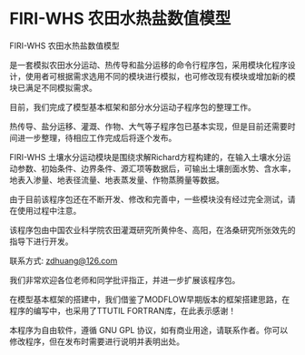 # FIRI-WHS 农田水热盐数值模型

FIRI-WHS 农田水热盐数值模型

是一套模拟农田水分运动、热传导和盐分运移的命令行程序包，采用模块化程序设计，使用者可根据需求选用不同的模块进行模拟，也可修改现有模块或增加新的模块已满足不同模拟需求。

目前，我们完成了模型基本框架和部分水分运动子程序包的整理工作。

热传导、盐分运移、灌溉、作物、大气等子程序包已基本实现，但是目前还需要时间进一步整理，待相应工作完成后将逐个发布。

FIRI-WHS 土壤水分运动模块是围绕求解Richard方程构建的，在输入土壤水分运动参数、初始条件、边界条件、源汇项等数据后，可输出土壤剖面水势、含水率，地表入渗量、地表径流量、地表蒸发量、作物蒸腾量等数据。

由于目前该程序包还在不断开发、修改和完善中，一些模块没有经过完全测试，请在使用过程中注意。

该程序包由中国农业科学院农田灌溉研究所黄仲冬、高阳，在洛桑研究所张效先的指导下进行开发。

联系方式: zdhuang@126.com

我们非常欢迎各位老师和同学批评指正，并进一步扩展该程序包。

在模型基本框架的搭建中，我们借鉴了MODFLOW早期版本的框架搭建思路，在程序的编写中，也采用了TTUTIL FORTRAN库，在此表示感谢！

本程序为自由软件，遵循 GNU GPL 协议，如有商业用途，请联系作者。你可以修改程序，但在发布时需要进行说明并表明出处。
